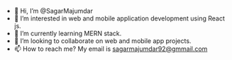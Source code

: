 - 👋 Hi, I’m @SagarMajumdar
- 👀 I’m interested in web and mobile application development using React js.
- 🌱 I’m currently learning MERN stack.
- 💞️ I’m looking to collaborate on web and mobile app projects.
- 📫 How to reach me? My email is sagarmajumdar92@gmmail.com 

<!---
SagarMajumdar/SagarMajumdar is a ✨ special ✨ repository because its `README.md` (this file) appears on your GitHub profile.
You can click the Preview link to take a look at your changes.
--->
